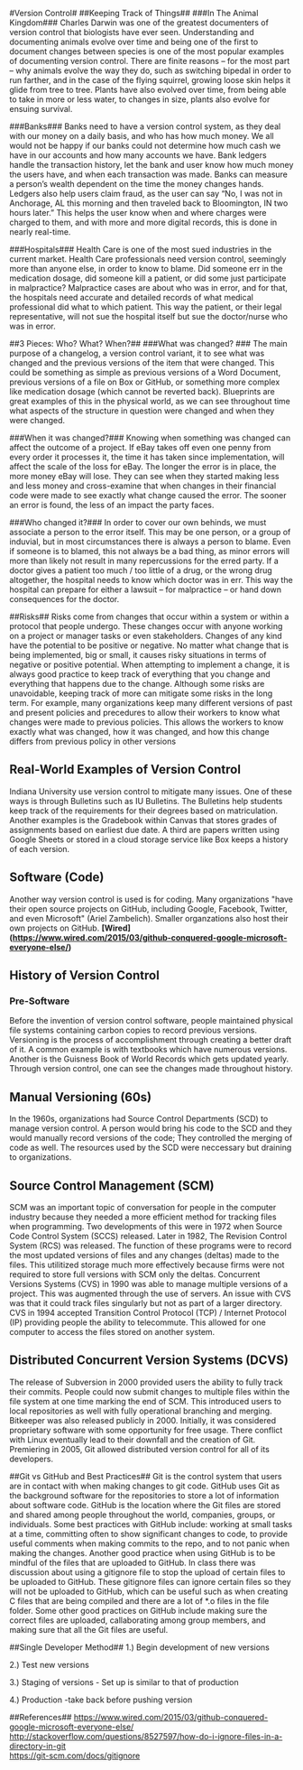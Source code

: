 #Version Control#
##Keeping Track of Things##
###In The Animal Kingdom###
Charles Darwin was one of the greatest documenters of version control that biologists have ever seen. Understanding and documenting animals evolve over time and being one of the first to document changes between species is one of the most popular examples of documenting version control. There are finite reasons – for the most part – why animals evolve the way they do, such as switching bipedal in order to run farther, and in the case of the flying squirrel, growing loose skin helps it glide from tree to tree. Plants have also evolved over time, from being able to take in more or less water, to changes in size, plants also evolve for ensuing survival.

###Banks###
Banks need to have a version control system, as they deal with our money on a daily basis, and who has how much money. We all would not be happy if our banks could not determine how much cash we have in our accounts and how many accounts we have. Bank ledgers handle the transaction history, let the bank and user know how much money the users have, and when each transaction was made. Banks can measure a person’s wealth dependent on the time the money changes hands. Ledgers also help users claim fraud, as the user can say “No, I was not in Anchorage, AL this morning and then traveled back to Bloomington, IN two hours later.” This helps the user know when and where charges were charged to them, and with more and more digital records, this is done in nearly real-time.

###Hospitals###
Health Care is one of the most sued industries in the current market. Health Care professionals need version control, seemingly more than anyone else, in order to know to blame. Did someone err in the medication dosage, did someone kill a patient, or did some just participate in malpractice? Malpractice cases are about who was in error, and for that, the hospitals need accurate and detailed records of what medical professional did what to which patient. This way the patient, or their legal representative, will not sue the hospital itself but sue the doctor/nurse who was in error.


##3 Pieces: Who? What? When?##
###What was changed? ###
The main purpose of a changelog, a version control variant, it to see what was changed and the previous versions of the item that were changed. This could be something as simple as previous versions of a Word Document, previous versions of a file on Box or GitHub, or something more complex like medication dosage (which cannot be reverted back). Blueprints are great examples of this in the physical world, as we can see throughout time what aspects of the structure in question were changed and when they were changed. 

###When it was changed?###
Knowing when something was changed can affect the outcome of a project. If eBay takes off even one penny from every order it processes it, the time it has taken since implementation, will affect the scale of the loss for eBay. The longer the error is in place, the more money eBay will lose. They can see when they started making less and less money and cross-examine that when changes in their financial code were made to see exactly what change caused the error. The sooner an error is found, the less of an impact the party faces.

###Who changed it?###
In order to cover our own behinds, we must associate a person to the error itself. This may be one person, or a group of induvial, but in most circumstances there is always a person to blame. Even if someone is to blamed, this not always be a bad thing, as minor errors will more than likely not result in many repercussions for the erred party. If a doctor gives a patient too much / too little of a drug, or the wrong drug altogether, the hospital needs to know which doctor was in err. This way the hospital can prepare for either a lawsuit – for malpractice – or hand down consequences for the doctor.



##Risks##
Risks come from changes that occur within a system or within a protocol that people undergo. These changes occur with anyone working on a project or manager tasks or even stakeholders. Changes of any kind have the potential to be positive or negative. No matter what change that is being implemented, big or small, it causes risky situations in terms of negative or positive potential. When attempting to implement a change, it is always good practice to keep track of everything that you change and everything that happens due to the change. Although some risks are unavoidable, keeping track of more can mitigate some risks in the long term. For example, many organizations keep many different versions of past and present policies and precedures to allow their workers to know what changes were made to previous policies. This allows the workers to know exactly what was changed, how it was changed, and how this change differs from previous policy in other versions

## Real-World Examples of Version Control  ##
Indiana University use version control to mitigate many issues. One of these ways is through Bulletins such as IU Bulletins. The Bulletins help students keep track of the requirements for their degrees based on matriculation. Another examples is the Gradebook within Canvas that stores grades of assignments based on earliest due date. A third are papers written using Google Sheets or stored in a cloud storage service like Box keeps a history of each version. 

## Software (Code) ## 
Another way version control is used is for coding. Many organizations "have their open source projects on GitHub, including Google, Facebook, Twitter, and even Microsoft" (Ariel Zambelich). Smaller organzations also host their own projects on GitHub. 
__[Wired] (https://www.wired.com/2015/03/github-conquered-google-microsoft-everyone-else/)__

## History of Version Control ##
### Pre-Software ###
Before the invention of version control software, people maintained physical file systems containing carbon copies to record previous versions. Versioning is the process of accomplishment through creating a better draft of it. A common example is with textbooks which have numerous versions. Another is the Guisness Book of World Records which gets updated yearly. Through version control, one can see the changes made throughout history. 

## Manual Versioning (60s) ##
In the 1960s, organizations had Source Control Departments (SCD) to manage version control. A person would bring his code to the SCD and they would manually record versions of the code; They controlled the merging of code as well. The resources used by the SCD were neccessary but draining to organizations. 

## Source Control Management (SCM) ##
SCM was an important topic of conversation for people in the computer industry because they needed a more efficient method for tracking files when programming. Two developments of this were in 1972 when Source Code Control System (SCCS) released. Later in 1982, The Revision Control System (RCS) was released. The function of these programs were to record the most updated versions of files and any changes (deltas) made to the files. This utilitized storage much more effectively because firms were not required to store full versions with SCM only the deltas. Concurrent Versions Systems (CVS) in 1990 was able to manage multiple versions of a project. This was augmented through the use of servers. An issue with CVS was that it could track files singularly but not as part of a larger directory. CVS in 1994 accepted Transition Control Protocol (TCP) / Internet Protocol (IP) providing people the ability to telecommute. This allowed for one computer to access the files stored on another system. 

## Distributed Concurrent Version Systems (DCVS) ##
The release of Subversion in 2000 provided users the ability to fully track their commits. People could now submit changes to multiple files within the file system at one time marking the end of SCM. This introduced users to local repositories as well with fully operational branching and merging. Bitkeeper was also released publicly in 2000. Initially, it was considered proprietary software with some opportunity for free usage. There conflict with Linux eventually lead to their downfall and the creation of Git. Premiering in 2005, Git allowed distributed version control for all of its developers. 

##Git vs GitHub and Best Practices##
Git is the control system that users are in contact with when making changes to git code.  GitHub uses Git as the background software for the repositories to store a lot of information about software code.  GitHub is the location where the Git files are stored and shared among people throughout the world, companies, groups, or individuals. Some best practices with GitHub include: working at small tasks at a time, committing often to show significant changes to code, to provide useful comments when making commits to the repo, and to not panic when making the changes.  Another good practice when using GitHub is to be mindful of the files that are uploaded to GitHub.  In class there was discussion about using a gitignore file to stop the upload of certain files to be uploaded to GitHub.  These gitignore files can ignore certain files so they will not be uploaded to GitHub, which can be useful such as when creating C files that are being compiled and there are a lot of *.o files in the file folder. Some other good practices on GitHub include making sure the correct files are uploaded, callaborating among group members, and making sure that all the Git files are useful.

##Single  Developer Method##
1.) Begin development of new versions

2.) Test new versions

3.) Staging of versions - Set up is similar to that of production

4.) Production -take back before pushing version

##References##
https://www.wired.com/2015/03/github-conquered-google-microsoft-everyone-else/ <br>
http://stackoverflow.com/questions/8527597/how-do-i-ignore-files-in-a-directory-in-git <br>
https://git-scm.com/docs/gitignore


